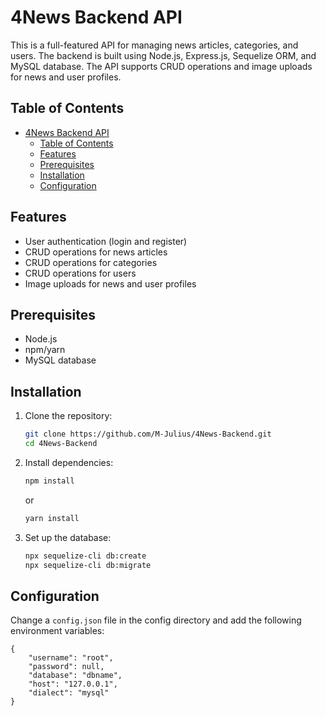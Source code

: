# 4News Backend API

This is a full-featured API for managing news articles, categories, and users. The backend is built using Node.js, Express.js, Sequelize ORM, and MySQL database. The API supports CRUD operations and image uploads for news and user profiles.

## Table of Contents

- [4News Backend API](#4news-backend-api)
  - [Table of Contents](#table-of-contents)
  - [Features](#features)
  - [Prerequisites](#prerequisites)
  - [Installation](#installation)
  - [Configuration](#configuration)

## Features

- User authentication (login and register)
- CRUD operations for news articles
- CRUD operations for categories
- CRUD operations for users
- Image uploads for news and user profiles

## Prerequisites

- Node.js
- npm/yarn
- MySQL database

## Installation

1. Clone the repository:
    ```bash
    git clone https://github.com/M-Julius/4News-Backend.git
    cd 4News-Backend
    ```

2. Install dependencies:
    ```bash
    npm install
    ```
    or
    ```bash
    yarn install
    ```

3. Set up the database:
    ```bash
    npx sequelize-cli db:create
    npx sequelize-cli db:migrate
    ```

## Configuration

Change a `config.json` file in the config directory and add the following environment variables:

```config
{
    "username": "root",
    "password": null,
    "database": "dbname",
    "host": "127.0.0.1",
    "dialect": "mysql"
}
